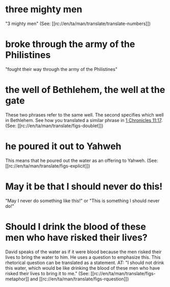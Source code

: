 # three mighty men

"3 mighty men" (See: [[rc://en/ta/man/translate/translate-numbers]])

# broke through the army of the Philistines

"fought their way through the army of the Philistines"

# the well of Bethlehem, the well at the gate

These two phrases refer to the same well. The second specifies which well in Bethlehem. See how you translated a similar phrase in [1 Chronicles 11:17](./15.md). (See: [[rc://en/ta/man/translate/figs-doublet]])

# he poured it out to Yahweh

This means that he poured out the water as an offering to Yahweh. (See: [[rc://en/ta/man/translate/figs-explicit]])

# May it be that I should never do this!

"May I never do something like this!" or "This is something I should never do!"

# Should I drink the blood of these men who have risked their lives?

David speaks of the water as if it were blood because the men risked their lives to bring the water to him. He uses a question to emphasize this. This rhetorical question can be translated as a statement. AT: "I should not drink this water, which would be like drinking the blood of these men who have risked their lives to bring it to me." (See: [[rc://en/ta/man/translate/figs-metaphor]] and [[rc://en/ta/man/translate/figs-rquestion]])